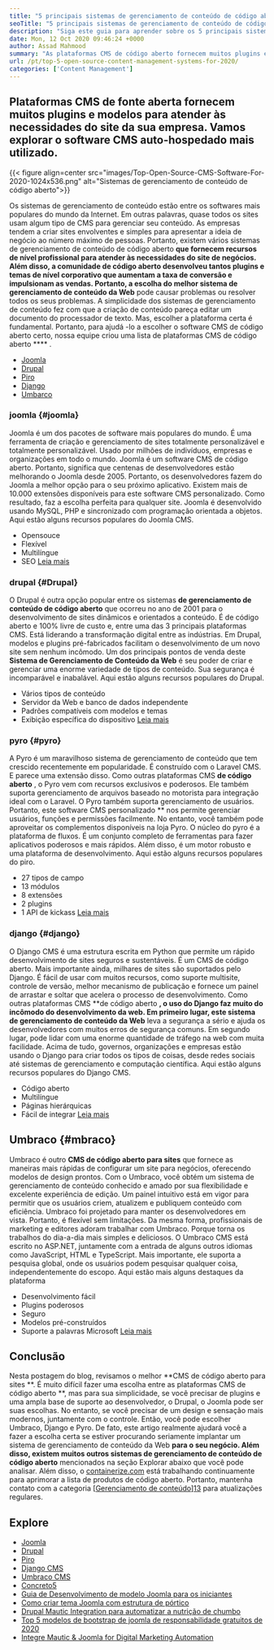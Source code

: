 ```yaml
---
title: "5 principais sistemas de gerenciamento de conteúdo de código aberto para 2020" 
seoTitle: "5 principais sistemas de gerenciamento de conteúdo de código aberto para 2020" 
description: "Siga este guia para aprender sobre os 5 principais sistemas de gerenciamento de conteúdo de código aberto que são usados ​​para gerenciar o conteúdo da Web com controle e transparência completos." 
date: Mon, 12 Oct 2020 09:46:24 +0000
author: Assad Mahmood
summary: "As plataformas CMS de código aberto fornecem muitos plugins e modelos para atender às necessidades do site da sua empresa. Vamos explorar o software CMS auto-hospedado mais utilizado." 
url: /pt/top-5-open-source-content-management-systems-for-2020/
categories: ['Content Management']
---
```


## Plataformas CMS de fonte aberta fornecem muitos plugins e modelos para atender às necessidades do site da sua empresa. Vamos explorar o software CMS auto-hospedado mais utilizado.

{{< figure align=center src="images/Top-Open-Source-CMS-Software-For-2020-1024x536.png" alt="Sistemas de gerenciamento de conteúdo de código aberto">}}

Os sistemas de gerenciamento de conteúdo estão entre os softwares mais populares do mundo da Internet. Em outras palavras, quase todos os sites usam algum tipo de CMS para gerenciar seu conteúdo. As empresas tendem a criar sites envolventes e simples para apresentar a ideia de negócio ao número máximo de pessoas. Portanto, existem vários sistemas de gerenciamento de conteúdo de código aberto **que fornecem recursos de nível profissional para atender às necessidades do site de negócios. Além disso, a comunidade de código aberto desenvolveu tantos plugins e temas de nível corporativo que aumentam a taxa de conversão e impulsionam as vendas. Portanto, a escolha do melhor sistema de gerenciamento de conteúdo da Web**  pode causar problemas ou resolver todos os seus problemas.
A simplicidade dos sistemas de gerenciamento de conteúdo fez com que a criação de conteúdo pareça editar um documento do processador de texto. Mas, escolher a plataforma certa é fundamental. Portanto, para ajudá -lo a escolher o software CMS de código aberto certo, nossa equipe criou uma lista de plataformas CMS de código aberto  **** .
  * [Joomla][1]
  * [Drupal][2]
  * [Piro][3]
  * [Django][4]
  * [Umbarco][5]

### joomla   {#joomla}
Joomla é um dos pacotes de software mais populares do mundo. É uma ferramenta de criação e gerenciamento de sites totalmente personalizável e totalmente personalizável. Usado por milhões de indivíduos, empresas e organizações em todo o mundo.
Joomla é um software CMS de código aberto. Portanto, significa que centenas de desenvolvedores estão melhorando o Joomla desde 2005. Portanto, os desenvolvedores fazem do Joomla a melhor opção para o seu próximo aplicativo. Existem mais de 10.000 extensões disponíveis para este software CMS personalizado. Como resultado, faz a escolha perfeita para qualquer site. Joomla é desenvolvido usando MySQL, PHP e sincronizado com programação orientada a objetos.
Aqui estão alguns recursos populares do Joomla CMS.
  * Opensouce
  * Flexível
  * Multilíngue
  * SEO
    [Leia mais][6]

### **drupal** {#Drupal}
O Drupal é outra opção popular entre os sistemas **de gerenciamento de conteúdo de código aberto**  que ocorreu no ano de 2001 para o desenvolvimento de sites dinâmicos e orientados a conteúdo. É de código aberto e 100% livre de custo e, entre uma das 3 principais plataformas CMS. Está liderando a transformação digital entre as indústrias.
Em Drupal, modelos e plugins pré-fabricados facilitam o desenvolvimento de um novo site sem nenhum incômodo. Um dos principais pontos de venda deste **Sistema de Gerenciamento de Conteúdo da Web**  é seu poder de criar e gerenciar uma enorme variedade de tipos de conteúdo. Sua segurança é incomparável e inabalável.
Aqui estão alguns recursos populares do Drupal.
  * Vários tipos de conteúdo
  * Servidor da Web e banco de dados independente
  * Padrões compatíveis com modelos e temas
  * Exibição específica do dispositivo
    [Leia mais][7]

### **pyro** {#pyro}
A Pyro é um maravilhoso sistema de gerenciamento de conteúdo que tem crescido recentemente em popularidade. É construído com o Laravel CMS. E parece uma extensão disso. Como outras plataformas CMS **de código aberto** , o Pyro vem com recursos exclusivos e poderosos. Ele também suporta gerenciamento de arquivos baseado no motorista para integração ideal com o Laravel.
O Pyro também suporta gerenciamento de usuários. Portanto, este software CMS personalizado ** nos permite gerenciar usuários, funções e permissões facilmente. No entanto, você também pode aproveitar os complementos disponíveis na loja Pyro.
O núcleo do pyro é a plataforma de fluxos. É um conjunto completo de ferramentas para fazer aplicativos poderosos e mais rápidos. Além disso, é um motor robusto e uma plataforma de desenvolvimento.
Aqui estão alguns recursos populares do piro.
  * 27 tipos de campo
  * 13 módulos
  * 8 extensões
  * 2 plugins
  * 1 API de kickass
    [Leia mais][8]

### **django** {#django}
O Django CMS é uma estrutura escrita em Python que permite um rápido desenvolvimento de sites seguros e sustentáveis. É um CMS de código aberto. Mais importante ainda, milhares de sites são suportados pelo Django. É fácil de usar com muitos recursos, como suporte multisite, controle de versão, melhor mecanismo de publicação e fornece um painel de arrastar e soltar que acelera o processo de desenvolvimento.
Como outras plataformas CMS **de código aberto **, o uso do Django faz muito do incômodo do desenvolvimento da web. Em primeiro lugar, este sistema de gerenciamento de conteúdo da Web**  leva a segurança a sério e ajuda os desenvolvedores com muitos erros de segurança comuns. Em segundo lugar, pode lidar com uma enorme quantidade de tráfego na web com muita facilidade. Acima de tudo, governos, organizações e empresas estão usando o Django para criar todos os tipos de coisas, desde redes sociais até sistemas de gerenciamento e computação científica.
Aqui estão alguns recursos populares do Django CMS.
  * Código aberto
  * Multilíngue
  * Páginas hierárquicas
  * Fácil de integrar
    [Leia mais][9]

## **Umbraco** {#mbraco}
Umbraco é outro **CMS de código aberto para sites**  que fornece as maneiras mais rápidas de configurar um site para negócios, oferecendo modelos de design prontos. Com o Umbraco, você obtém um sistema de gerenciamento de conteúdo conhecido e amado por sua flexibilidade e excelente experiência de edição. Um painel intuitivo está em vigor para permitir que os usuários criem, atualizem e publiquem conteúdo com eficiência.
Umbraco foi projetado para manter os desenvolvedores em vista. Portanto, é flexível sem limitações. Da mesma forma, profissionais de marketing e editores adoram trabalhar com Umbraco. Porque torna os trabalhos do dia-a-dia mais simples e deliciosos.
O Umbraco CMS está escrito no ASP.NET, juntamente com a entrada de alguns outros idiomas como JavaScript, HTML e TypeScript. Mais importante, ele suporta a pesquisa global, onde os usuários podem pesquisar qualquer coisa, independentemente do escopo.
Aqui estão mais alguns destaques da plataforma
  * Desenvolvimento fácil
  * Plugins poderosos
  * Seguro
  * Modelos pré-construídos
  * Suporte a palavras Microsoft
    [Leia mais][10]

## Conclusão
Nesta postagem do blog, revisamos o melhor **CMS de código aberto para sites **. É muito difícil fazer uma escolha entre as plataformas CMS de código aberto **, mas para sua simplicidade, se você precisar de plugins e uma ampla base de suporte ao desenvolvedor, o Drupal, o Joomla pode ser suas escolhas. No entanto, se você precisar de um design e sensação mais modernos, juntamente com o controle. Então, você pode escolher Umbraco, Django e Pyro. De fato, este artigo realmente ajudará você a fazer a escolha certa se estiver procurando seriamente implantar um sistema de gerenciamento de conteúdo da Web  **para o seu negócio. Além disso, existem muitos outros sistemas de gerenciamento de conteúdo de código aberto**   mencionados na seção Explorar abaixo que você pode analisar.
Além disso, o [containerize.com][11] está trabalhando continuamente para aprimorar a lista de produtos de código aberto. Portanto, mantenha contato com a categoria [[Gerenciamento de conteúdo][12]][13] para atualizações regulares.

## Explore
  * [Joomla][6]
  * [Drupal][7]
  * [Piro][8]
  * [Django CMS][9]
  * [Umbraco CMS][10]
  * [Concreto5][14]
  * [Guia de Desenvolvimento de modelo Joomla para os iniciantes][15]
  * [Como criar tema Joomla com estrutura de pórtico][16]
  * [Drupal Mautic Integration para automatizar a nutrição de chumbo][17]
  * [Top 5 modelos de bootstrap de joomla de responsabilidade gratuitos de 2020][18]
  * [Integre Mautic & Joomla for Digital Marketing Automation][19]

  
[1]: #joomla
[2]: #drupal
[3]: #pyro
[4]: #django
[5]: #umbarco
[6]: https://products.containerize.com/content-management/joomla
[7]: https://products.containerize.com/content-management/drupal
[8]: https://products.containerize.com/content-management/pyro
[9]: https://products.containerize.com/content-management/django
[10]: https://products.containerize.com/content-management/umbraco
[11]: https://www.containerize.com/
[12]: https://products.containerize.com/content-management/
[13]: https://products.containerize.com/rad
[14]: https://products.containerize.com/content-management/concrete5
[15]: https://blog.containerize.com/content-management/responsive-joomla-templates-tutorial/
[16]: https://blog.containerize.com/content-management/how-to-create-joomla-theme-joomla-gantry-framework/
[17]: https://blog.containerize.com/content-management/drupal-tutorial-automate-lead-growth-with-drupal-mautic/
[18]: https://blog.containerize.com/content-management/top-5-best-free-responsive-joomla-templates-of-2020/
[19]: https://blog.containerize.com/content-management/integrate-mautic-with-joomla-for-marketing-automation/
